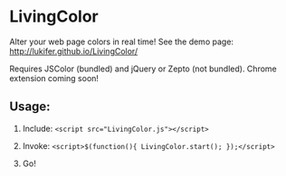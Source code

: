 LivingColor
===========

Alter your web page colors in real time! See the demo page: http://lukifer.github.io/LivingColor/

Requires JSColor (bundled) and jQuery or Zepto (not bundled). Chrome extension coming soon!

Usage:
------

1. Include: ```<script src="LivingColor.js"></script>```

2. Invoke: ```<script>$(function(){ LivingColor.start(); });</script>```

3. Go!
